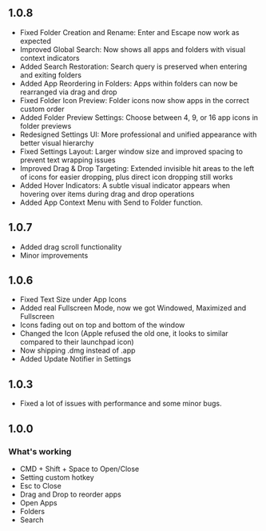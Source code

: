 ## 1.0.8

- Fixed Folder Creation and Rename: Enter and Escape now work as expected
- Improved Global Search: Now shows all apps and folders with visual context indicators
- Added Search Restoration: Search query is preserved when entering and exiting folders
- Added App Reordering in Folders: Apps within folders can now be rearranged via drag and drop
- Fixed Folder Icon Preview: Folder icons now show apps in the correct custom order
- Added Folder Preview Settings: Choose between 4, 9, or 16 app icons in folder previews
- Redesigned Settings UI: More professional and unified appearance with better visual hierarchy
- Fixed Settings Layout: Larger window size and improved spacing to prevent text wrapping issues
- Improved Drag & Drop Targeting: Extended invisible hit areas to the left of icons for easier dropping, plus direct icon dropping still works
- Added Hover Indicators: A subtle visual indicator appears when hovering over items during drag and drop operations
- Added App Context Menu with Send to Folder function.

## 1.0.7

- Added drag scroll functionality
- Minor improvements

## 1.0.6

- Fixed Text Size under App Icons
- Added real Fullscreen Mode, now we got Windowed, Maximized and Fullscreen
- Icons fading out on top and bottom of the window
- Changed the Icon (Apple refused the old one, it looks to similar compared to their launchpad icon)
- Now shipping .dmg instead of .app
- Added Update Notifier in Settings


## 1.0.3
- Fixed a lot of issues with performance and some minor bugs.

##  1.0.0

### What's working

- CMD + Shift + Space to Open/Close
- Setting custom hotkey
- Esc to Close
- Drag and Drop to reorder apps
- Open Apps
- Folders
- Search
